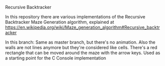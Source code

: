 Recursive Backtracker

In this repository there are various implementations of the Recursive Backtracker Maze Generation algorithm, explained at https://en.wikipedia.org/wiki/Maze_generation_algorithm#Recursive_backtracker

In this branch: Same as master branch, but there's no animation. Also the walls are not lines anymore but they're considered like cells. There's a red rectangle that can be moved around the maze with the arrow keys. Used as a starting point for the C Console implementation

